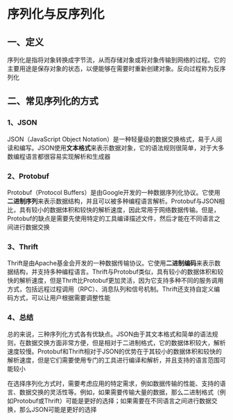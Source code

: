 # 序列化与反序列化

## 一、定义

序列化是指将对象转换成字节流，从而存储对象或将对象传输到网络的过程。它的主要用途是保存对象的状态，以便能够在需要时重新创建对象。反向过程称为反序列化

## 二、常见序列化的方式

### 1、JSON

JSON（JavaScript Object Notation）是一种轻量级的数据交换格式，易于人阅读和编写。JSON使用**文本格式**来表示数据对象，它的语法规则很简单，对于大多数编程语言都很容易实现解析和生成器

### 2、Protobuf

Protobuf（Protocol Buffers）是由Google开发的一种数据序列化协议。它使用**二进制序列**来表示数据结构，并且可以被多种编程语言解析。Protobuf与JSON相比，具有较小的数据体积和较快的解析速度，因此常用于网络数据传输。但是，Protobuf的缺点是需要先使用特定的工具编译描述文件，然后才能在不同语言之间进行数据交换

### 3、Thrift

Thrift是由Apache基金会开发的一种数据传输协议。它使用**二进制编码**来表示数据结构，并支持多种编程语言。Thrift与Protobuf类似，具有较小的数据体积和较快的解析速度，但是Thrift比Protobuf更加灵活，因为它支持多种不同的服务调用方式，包括远程过程调用（RPC）、消息队列和信号机制。Thrift还支持自定义编码方式，可以让用户根据需要调整性能

### 4、总结

总的来说，三种序列化方式各有优缺点。JSON由于其文本格式和简单的语法规则，在数据交换方面非常方便，但是相对于二进制格式，它的数据体积较大，解析速度较慢。Protobuf和Thrift相对于JSON的优势在于其较小的数据体积和较快的解析速度，但是它们需要使用专门的工具进行编译和解析，并且支持的语言范围可能较小

在选择序列化方式时，需要考虑应用的特定需求，例如数据传输的性能、支持的语言、数据交换的灵活性等。例如，如果需要传输大量的数据，那么二进制格式（例如Protobuf或Thrift）可能是更好的选择；如果需要在不同语言之间进行数据交换，那么JSON可能是更好的选择